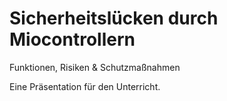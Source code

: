 # Sicherheitsl&uuml;cken durch Miocontrollern
Funktionen, Risiken &amp; Schutzmaßnahmen

Eine Pr&auml;sentation f&uuml;r den Unterricht.
